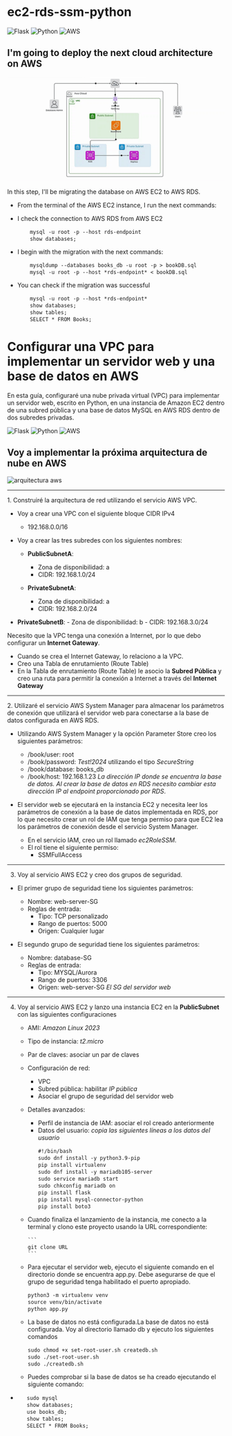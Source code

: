 # ec2-rds-ssm-python

![Flask](https://img.shields.io/badge/flask-%23000.svg?style=for-the-badge&logo=flask&logoColor=white) ![Python](https://img.shields.io/badge/python-3670A0?style=for-the-badge&logo=python&logoColor=ffdd54) ![AWS](https://img.shields.io/badge/Amazon_AWS-FF9900?style=for-the-badge&logo=amazonaws&logoColor=white)

## I'm going to deploy the next cloud architecture on AWS
![arquitectura aws](img/arch.gif)


In this step, I'll be migrating the database on AWS EC2 to AWS RDS.
   
   - From the terminal of the AWS EC2 instance, I run the next commands:
   - I check the connection to AWS RDS from AWS EC2
     
             mysql -u root -p --host rds-endpoint
             show databases;
   
   
   - I begin with the migration with the next commands:
   
             mysqldump --databases books_db -u root -p > bookDB.sql
             mysql -u root -p --host *rds-endpoint* < bookDB.sql
   
   - You can check if the migration was successful
   
             mysql -u root -p --host *rds-endpoint*
             show databases;
             show tables;
             SELECT * FROM Books; 



# Configurar una VPC para implementar un servidor web y una base de datos en AWS

En esta guía, configuraré una nube privada virtual (VPC) para implementar un servidor web, escrito en Python, en una instancia de Amazon EC2 dentro de una subred pública y una base de datos MySQL en AWS RDS dentro de dos subredes privadas.

![Flask](https://img.shields.io/badge/flask-%23000.svg?style=for-the-badge&logo=flask&logoColor=white) ![Python](https://img.shields.io/badge/python-3670A0?style=for-the-badge&logo=python&logoColor=ffdd54) ![AWS](https://img.shields.io/badge/Amazon_AWS-FF9900?style=for-the-badge&logo=amazonaws&logoColor=white)

## Voy a implementar la próxima arquitectura de nube en AWS
![arquitectura aws](img/EC2-RDS.svg)

<hr>
1. Construiré la arquitectura de red utilizando el servicio AWS VPC.

- Voy a crear una VPC con el siguiente bloque CIDR IPv4
   - 192.168.0.0/16

- Voy a crear las tres subredes con los siguientes nombres:
   - **PublicSubnetA**:
      - Zona de disponibilidad: a
      - CIDR: 192.168.1.0/24

   - **PrivateSubnetA**:
      - Zona de disponibilidad: a
      - CIDR: 192.168.2.0/24

- **PrivateSubnetB**:
      - Zona de disponibilidad: b
      - CIDR: 192.168.3.0/24

Necesito que la VPC tenga una conexión a Internet, por lo que debo configurar un **Internet Gateway**.
- Cuando se crea el Internet Gateway, lo relaciono a la VPC.
- Creo una Tabla de enrutamiento (Route Table)
- En la Tabla de enrutamiento (Route Table) le asocio la **Subred Pública** y creo una ruta para permitir la conexión a Internet a través del **Internet Gateway**

<hr>
2. Utilizaré el servicio AWS System Manager para almacenar los parámetros de conexión que utilizará el servidor web para conectarse a la base de datos configurada en AWS RDS.

   - Utilizando AWS System Manager y la opción Parameter Store creo los siguientes parámetros:
      - /book/user: root
      - /book/password: *Test!2024* utilizando el tipo *SecureString*
      - /book/database: books_db
      - /book/host: 192.168.1.23 *La dirección IP donde se encuentra la base de datos. Al crear la base de datos en RDS necesito cambiar esta dirección IP al endpoint proporcionado por RDS*.

- El servidor web se ejecutará en la instancia EC2 y necesita leer los parámetros de conexión a la base de datos implementada en RDS, por lo que necesito crear un rol de IAM que tenga permiso para que EC2 lea los parámetros de conexión desde el servicio System Manager.
   - En el servicio IAM, creo un rol llamado *ec2RoleSSM*.
   - El rol tiene el siguiente permiso:
      - SSMFullAccess

<hr>

3. Voy al servicio AWS EC2 y creo dos grupos de seguridad.

- El primer grupo de seguridad tiene los siguientes parámetros:

   - Nombre: web-server-SG
   - Reglas de entrada:
      - Tipo: TCP personalizado
      - Rango de puertos: 5000
      - Origen: Cualquier lugar

- El segundo grupo de seguridad tiene los siguientes parámetros:

   - Nombre: database-SG
   - Reglas de entrada:
      - Tipo: MYSQL/Aurora
      - Rango de puertos: 3306
      - Origen: web-server-SG *El SG del servidor web*
<hr>

4. Voy al servicio AWS EC2 y lanzo una instancia EC2 en la **PublicSubnet** con las siguientes configuraciones
   - AMI: *Amazon Linux 2023*
   - Tipo de instancia: *t2.micro*
   - Par de claves: asociar un par de claves
   - Configuración de red:
      - VPC
      - Subred pública: habilitar *IP pública*
      - Asociar el grupo de seguridad del servidor web
   - Detalles avanzados:
      - Perfil de instancia de IAM: asociar el rol creado anteriormente
      - Datos del usuario: *copia las siguientes líneas a los datos del usuario*
         ```
         #!/bin/bash
         sudo dnf install -y python3.9-pip
         pip install virtualenv
         sudo dnf install -y mariadb105-server
         sudo service mariadb start
         sudo chkconfig mariadb on
         pip install flask
         pip install mysql-connector-python
         pip install boto3
         ```
   - Cuando finaliza el lanzamiento de la instancia, me conecto a la terminal y clono este proyecto usando la URL correspondiente:

         ```
         git clone URL
         ```

   - Para ejecutar el servidor web, ejecuto el siguiente comando en el directorio donde se encuentra app.py. Debe asegurarse de que el grupo de seguridad tenga habilitado el puerto apropiado.

         python3 -m virtualenv venv
         source venv/bin/activate
         python app.py

   - La base de datos no está configurada.La base de datos no está configurada. Voy al directorio llamado db y ejecuto los siguientes comandos

         sudo chmod +x set-root-user.sh createdb.sh
         sudo ./set-root-user.sh
         sudo ./createdb.sh
   - Puedes comprobar si la base de datos se ha creado ejecutando el siguiente comando:
-
         sudo mysql
         show databases;
         use books_db;
         show tables;
         SELECT * FROM Books;
